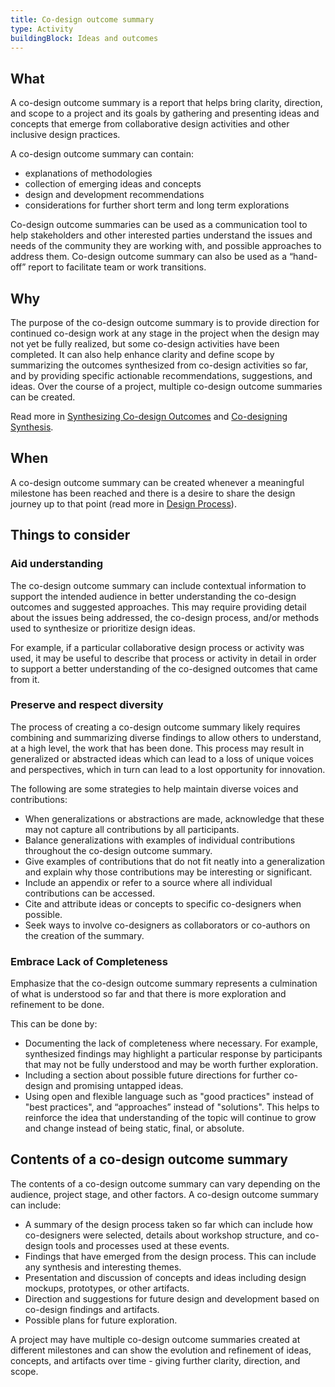 ```yaml
---
title: Co-design outcome summary
type: Activity
buildingBlock: Ideas and outcomes
---
```

## What
A co-design outcome summary is a report that helps bring clarity, direction, and
scope to a project and its goals by gathering and presenting ideas and concepts
that emerge from collaborative design activities and other inclusive design
practices.

A co-design outcome summary can contain:
* explanations of methodologies
* collection of emerging ideas and concepts
* design and development recommendations
* considerations for further short term and long term explorations

Co-design outcome summaries can be used as a communication tool to help
stakeholders and other interested parties understand the issues and needs of the
community they are working with, and possible approaches to address them.
Co-design outcome summary can also be used as a “hand-off” report to facilitate
team or work transitions.

## Why
The purpose of the co-design outcome summary is to provide direction for
continued co-design work at any stage in the project when the design may not yet
be fully realized, but some co-design activities have been completed. It can
also help enhance clarity and define scope by summarizing the outcomes
synthesized from co-design activities so far, and by providing specific
actionable recommendations, suggestions, and ideas. Over the course of a
project, multiple co-design outcome summaries can be created.

Read more in 
[Synthesizing Co-design Outcomes](/resources/synthesizing-co-design-outcomes)
and [Co-designing Synthesis](/resources/co-designing-synthesis).

## When
A co-design outcome summary can be created whenever a meaningful milestone has
been reached and there is a desire to share the design journey up to that point
(read more in [Design Process](/design-process)).

## Things to consider

### Aid understanding
The co-design outcome summary can include contextual information to support the
intended audience in better understanding the co-design outcomes and suggested
approaches. This may require providing detail about the issues being addressed,
the co-design process, and/or methods used to synthesize or prioritize design
ideas.

For example, if a particular collaborative design process or activity was used,
it may be useful to describe that process or activity in detail in order to
support a better understanding of the co-designed outcomes that came from it.

### Preserve and respect diversity
The process of creating a co-design outcome summary likely requires combining
and summarizing diverse findings to allow others to understand, at a high level,
the work that has been done. This process may result in generalized or
abstracted ideas which can lead to a loss of unique voices and perspectives,
which in turn can lead to a lost opportunity for innovation.

The following are some strategies to help maintain diverse voices and
contributions:
* When generalizations or abstractions are made, acknowledge that these may not
  capture all contributions by all participants.
* Balance generalizations with examples of individual contributions throughout
  the co-design outcome summary.
* Give examples of contributions that do not fit neatly into a generalization
  and explain why those contributions may be interesting or significant.
* Include an appendix or refer to a source where all individual contributions
  can be accessed.
* Cite and attribute ideas or concepts to specific co-designers when possible.
* Seek ways to involve co-designers as collaborators or co-authors on the
  creation of the summary. 

### Embrace Lack of Completeness
Emphasize that the co-design outcome summary represents a culmination of what is understood so far and that there is more exploration and refinement to be done.

This can be done by:
* Documenting the lack of completeness where necessary. For example, synthesized
  findings may highlight a particular response by participants that may not be
  fully understood and may be worth further exploration. 
* Including a section about possible future directions for further co-design and
  promising untapped ideas.
* Using open and flexible language such as "good practices" instead of "best
  practices", and “approaches” instead of "solutions". This helps to reinforce
  the idea that understanding of the topic will continue to grow and change
  instead of being static, final, or absolute.

## Contents of a co-design outcome summary
The contents of a co-design outcome summary can vary depending on the audience,
project stage, and other factors. A co-design outcome summary can include:

* A summary of the design process taken so far which can include how
  co-designers were selected, details about workshop structure, and co-design
  tools and processes used at these events.
* Findings that have emerged from the design process. This can include any
  synthesis and interesting themes. 
* Presentation and discussion of concepts and ideas including design mockups,
  prototypes, or other artifacts. 
* Direction and suggestions for future design and development based on co-design
  findings and artifacts. 
* Possible plans for future exploration.

A project may have multiple co-design outcome summaries created at different
milestones and can show the evolution and refinement of ideas, concepts, and
artifacts over time - giving further clarity, direction, and scope.